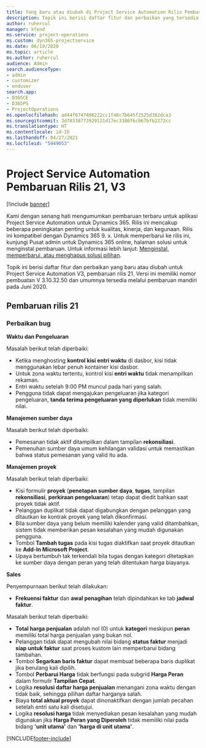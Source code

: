 ```yaml
---
title: Yang baru atau diubah di Project Service Automation Rilis Pembaruan 21, V3
description: Topik ini berisi daftar fitur dan perbaikan yang tersedia di Project Service Automation V3, pembaruan rilis 21, V3.
author: ruhercul
manager: kfend
ms.service: project-operations
ms.custom: dyn365-projectservice
ms.date: 06/19/2020
ms.topic: article
ms.author: ruhercul
audience: Admin
search.audienceType:
- admin
- customizer
- enduser
search.app:
- D365CE
- D365PS
- ProjectOperations
ms.openlocfilehash: ad44f6747486222cc1f48c7b645f2525d382dca3
ms.sourcegitcommit: 3d78338773929121d17ec3386f6cb67bfb2272cc
ms.translationtype: HT
ms.contentlocale: id-ID
ms.lasthandoff: 04/27/2021
ms.locfileid: "5949053"
---
```

# <a name="project-service-automation-update-release-21-v3"></a>Project Service Automation Pembaruan Rilis 21, V3

[!include [banner](../includes/psa-now-project-operations.md)]

Kami dengan senang hati mengumumkan pembaruan terbaru untuk aplikasi Project Service Automation untuk Dynamics 365. Rilis ini mencakup beberapa peningkatan penting untuk kualitas, kinerja, dan kegunaan. Rilis ini kompatibel dengan Dynamics 365 9. x. Untuk memperbarui ke rilis ini, kunjungi Pusat admin untuk Dynamics 365 online, halaman solusi untuk menginstal pembaruan. Untuk informasi lebih lanjut: [Menginstal, memperbarui, atau menghapus solusi pilihan](/power-platform/admin/install-remove-preferred-solution).

Topik ini berisi daftar fitur dan perbaikan yang baru atau diubah untuk Project Service Automation V3, pembaruan rilis 21. Versi ini memiliki nomor pembuatan V 3.10.32.50 dan umumnya tersedia melalui pembaruan mandiri pada Juni 2020.

## <a name="update-release-21"></a>Pembaruan rilis 21

### <a name="bug-fixes"></a>Perbaikan bug

**Waktu dan Pengeluaran**

Masalah berikut telah diperbaiki:

- Ketika menghosting **kontrol kisi entri waktu** di dasbor, kisi tidak menggunakan lebar penuh kontainer kisi dasbor.
- Untuk zona waktu tertentu, kontrol kisi **entri waktu** tidak menampilkan rekaman.
- Entri waktu setelah 9:00 PM muncul pada hari yang salah.
- Pengguna tidak dapat mengajukan pengeluaran jika kategori pengeluaran, **tanda terima pengeluaran yang diperlukan** tidak memiliki nilai.

**Manajemen sumber daya**

Masalah berikut telah diperbaiki:

- Pemesanan tidak aktif ditampilkan dalam tampilan **rekonsiliasi**.
- Pemenuhan sumber daya umum kehilangan validasi untuk memastikan bahwa status pemesanan yang valid itu ada.

**Manajemen proyek**

Masalah berikut telah diperbaiki:

- Kisi formulir **proyek** (**penetapan sumber daya**, **tugas**, tampilan **rekonsiliasi**, **perkiraan pengeluaran**) tetap dapat diedit bahkan saat proyek tidak aktif.
- Pelanggan duplikat tidak dapat digabungkan dengan pelanggan yang ditautkan ke kontrak proyek yang telah dikonfirmasi.
- Bila sumber daya yang belum memiliki kalender yang valid ditambahkan, sistem tidak memberikan pesan kesalahan yang mudah digunakan pengguna.
- Tombol **Tambah tugas** pada kisi tugas diaktifkan saat proyek ditautkan ke **Add-In Microsoft Project**.
- Upaya bertumbuh tak terkendali bila tugas dengan kategori ditetapkan ke sumber daya dengan peran yang telah ditentukan harga biayanya.

**Sales**

Penyempurnaan berikut telah dilakukan:

- **Frekuensi faktur** dan **awal penagihan** telah dipindahkan ke tab **jadwal faktur**.

Masalah berikut telah diperbaiki:

- **Total harga penjualan** adalah nol (0) untuk **kategori** meskipun **peran** memiliki total harga penjualan yang bukan nol.
- Pelanggan tidak dapat mengubah nilai bidang **status faktur** menjadi **siap untuk faktur** saat proses kustom lain memperbarui bidang tambahan.
- Tombol **Segarkan baris faktur** dapat membuat beberapa baris duplikat jika berulang kali dipilih.
- Tombol **Perbarui Harga** tidak berfungsi pada subgrid **Harga Peran** dalam formulir **Tampilan Cepat**.
- Logika **resolusi daftar harga penjualan** menangani zona waktu dengan tidak baik, sehingga pilihan daftar harganya salah.
- Biaya **total aktual proyek** dapat dinonaktifkan dengan jumlah pecahan setelah entri satu kali disetujui.
- Logika **resolusi harga** tidak menyediakan pesan kesalahan yang mudah digunakan jika **Harga Peran yang Diperoleh** tidak memiliki nilai pada bidang **'unit utama'** dan **'harga di unit utama'**.


[!INCLUDE[footer-include](../includes/footer-banner.md)]
